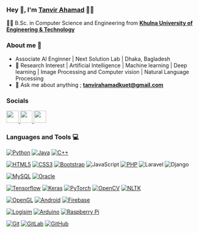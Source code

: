 ### Hey 👋, I'm **[Tanvir Ahamad](https://www.linkedin.com/in/tanvir-ahamad-a9b47719a/)** 👨‍💻



👨‍🎓 B.Sc. in Computer Science and Engineering from  **[Khulna University of Engineering & Technology](http://www.kuet.ac.bd)** 


### About me :eyes:

- Associate AI Enginner | Next Solution Lab | Dhaka, Bagladesh
- :dart: Research Interest | Artificial Intelligence | Machine learning | Deep learning | Image Processing and Computer vision | Natural Language Processing    
- :e-mail: Ask me about anything ; **tanvirahamadkuet@gmail.com**


### Socials

<p align="left"> <a href="https://www.github.com/tanvirahamad" target="_blank" rel="noreferrer"> <picture> <source media="(prefers-color-scheme: dark)" srcset="https://raw.githubusercontent.com/danielcranney/readme-generator/main/public/icons/socials/github-dark.svg" /> <source media="(prefers-color-scheme: light)" srcset="https://raw.githubusercontent.com/danielcranney/readme-generator/main/public/icons/socials/github.svg" /> <img src="https://raw.githubusercontent.com/danielcranney/readme-generator/main/public/icons/socials/github.svg" width="32" height="32" /> </picture> </a> <a href="https://www.linkedin.com/in/tanvir-ahamad-a9b47719a/" target="_blank" rel="noreferrer"> <picture> <source media="(prefers-color-scheme: dark)" srcset="https://raw.githubusercontent.com/danielcranney/readme-generator/main/public/icons/socials/linkedin-dark.svg" /> <source media="(prefers-color-scheme: light)" srcset="https://raw.githubusercontent.com/danielcranney/readme-generator/main/public/icons/socials/linkedin.svg" /> <img src="https://raw.githubusercontent.com/danielcranney/readme-generator/main/public/icons/socials/linkedin.svg" width="32" height="32" /> </picture> </a> <a href="https://www.x.com/@Tanvir_Ahamad_" target="_blank" rel="noreferrer"> <picture> <source media="(prefers-color-scheme: dark)" srcset="https://raw.githubusercontent.com/danielcranney/readme-generator/main/public/icons/socials/twitter-dark.svg" /> <source media="(prefers-color-scheme: light)" srcset="https://raw.githubusercontent.com/danielcranney/readme-generator/main/public/icons/socials/twitter.svg" /> <img src="https://raw.githubusercontent.com/danielcranney/readme-generator/main/public/icons/socials/twitter.svg" width="32" height="32" /> </picture> </a></p>


### Languages and Tools :computer:

[![Python](https://img.shields.io/badge/-Python-black?style=flat&logo=python&link=https://github.com/Dream-kid)](https://github.com/tanvirahamad) 
[![Java](https://img.shields.io/badge/Java-orange?style=flat&logo=java&logoColor=white&link=https://github.com/Dream-kid)](https://github.com/tanvirahamad) 
[![C++](https://img.shields.io/badge/-C/C%2B%2B-%2300599C?style=flat&logo=C%2B%2B&logoColor=ffffff)](https://github.com/tanvirahamad) 


[![HTML5](https://img.shields.io/badge/-HTML5-E34F26?style=flat&logo=html5&logoColor=white&link=https://github.com/tanvirahamad)](https://github.com/tanvirahamad)
[![CSS3](https://img.shields.io/badge/-CSS3-1572B6?style=flat&logo=css3&link=https://github.com/tanvirahamad)](https://github.com/tanvirahamad) 
[![Bootstrap](https://img.shields.io/badge/-Bootstrap-563D7C?style=flat&logo=bootstrap&link=https://github.com/tanvirahamad)](https://github.com/tanvirahamad)
![JavaScript](https://img.shields.io/badge/-JavaScript-black?style=flat&logo=javascript&link=https://github.com/tanvirahamad)
[![PHP](https://img.shields.io/badge/-PHP-563D7C?style=flat&logo=php&link=https://github.com/tanvirahamad)](https://github.com/tanvirahamad)
![Laravel](https://img.shields.io/badge/-Laravel-black?style=flat&logo=laravel&link=https://github.com/tanvirahamad)
![Django](https://img.shields.io/badge/-Django-black?style=flat&logo=django&link=https://github.com/tanvirahamad)

[![MySQL](https://img.shields.io/badge/-MySQL-black?style=flat&logo=mysql&link=https://github.com/tanvirahamad)](https://github.com/tanvirahamad)
[![Oracle](https://img.shields.io/badge/-Oracle-black?style=flat&logo=mysql&link=https://github.com/tanvirahamad)](https://github.com/tanvirahamad)

[![Tensorflow](https://img.shields.io/badge/-Tensorflow-gray?style=flat&logo=tensorflow&link=https://github.com/tanvirahamad)](https://github.com/tanvirahamad) 
[![Keras](https://img.shields.io/badge/-Keras-red?style=flat&logo=keras&link=https://github.com/tanvirahamad)](https://github.com/tanvirahamad)
[![PyTorch](https://img.shields.io/badge/-PyTorch-red?style=flat&logo=pytorch&link=https://github.com/tanvirahamad)](https://github.com/tanvirahamad) 
[![OpenCV](https://img.shields.io/badge/-OpenCV-gray?style=flat&logo=opencv&link=https://github.com/tanvirahamad)](https://github.com/tanvirahamad) 
[![NLTK](https://img.shields.io/badge/-NLTK-red?style=flat&logo=nltk&link=https://github.com/tanvirahamad)](https://github.com/tanvirahamad) 

[![OpenGL](https://img.shields.io/badge/-OpenGL-black?style=flat&logo=opegl&link=https://github.com/tanvirahamad)](https://github.com/tanvirahamad) 
[![Android](https://img.shields.io/badge/-Android-black?style=flat&logo=android&link=https://github.com/tanvirahamad)](https://github.com/tanvirahamad) 
[![Firebase](https://img.shields.io/badge/-Firebase-black?style=flat&logo=firebase&link=https://github.com/tanvirahamad)](https://github.com/tanvirahamad) 


[![Logisim](https://img.shields.io/badge/-Logisim-black?style=flat&logo=logisim&link=https://github.com/tanvirahamad)](https://github.com/tanvirahamad) 
[![Arduino](https://img.shields.io/badge/-Arduino-black?style=flat&logo=arduino&link=https://github.com/tanvirahamad)](https://github.com/tanvirahamad) 
[![Raspberry Pi](https://img.shields.io/badge/-Raspberrypi-black?style=flat&logo=raspberrypi&link=https://github.com/tanvirahamad)](https://github.com/tanvirahamad)

[![Git](https://img.shields.io/badge/-Git-black?style=flat&logo=git&link=https://github.com/tanvirahamad)](https://github.com/tanvirahamad)
[![GitLab](https://img.shields.io/badge/-GitLab-FCA121?style=flat&logo=gitlab&link=https://github.com/tanvirahamad)](https://gitlab.com/tanvirahamad)
[![GitHub](https://img.shields.io/badge/-GitHub-181717?style=flat&logo=github&link=https://github.com/tanvirahamad)](https://github.com/tanvirahamad)
